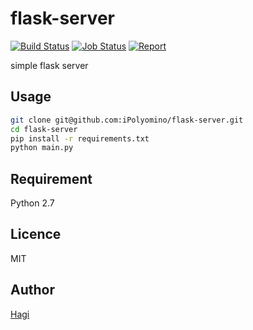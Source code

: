# flask-server
[![Build Status](https://travis-ci.org/iPolyomino/flask-server.svg?branch=master)](https://travis-ci.org/iPolyomino/flask-server)
[![Job Status](https://inspecode.rocro.com/badges/github.com/iPolyomino/flask-server/status?token=A19zAD1Yu_psoYh0Qk-KF9dP_wVWa5r0H17TLJaK_OU&branch=master)](https://inspecode.rocro.com/jobs/github.com/iPolyomino/flask-server/latest?completed=true&branch=master)
[![Report](https://inspecode.rocro.com/badges/github.com/iPolyomino/flask-server/report?token=A19zAD1Yu_psoYh0Qk-KF9dP_wVWa5r0H17TLJaK_OU&branch=master)](https://inspecode.rocro.com/reports/github.com/iPolyomino/flask-server/branch/master/summary)

simple flask server

## Usage

```bash
git clone git@github.com:iPolyomino/flask-server.git
cd flask-server
pip install -r requirements.txt
python main.py
```

## Requirement

Python 2.7

## Licence

MIT

## Author

[Hagi](https://github.com/iPolyomino/)

